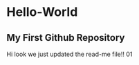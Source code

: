 # Hello-World
My First Github Repository
-----------------------------------------------
Hi look we just updated the read-me file!! 01
